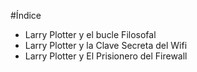 #Índice

* Larry Plotter y el bucle Filosofal
* Larry Plotter y la Clave Secreta del Wifi
* Larry Plotter y El Prisionero del Firewall

